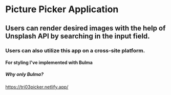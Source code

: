 # Picture Picker Application
## Users can render desired images with the help of Unsplash API by searching in the input field.
### Users can also utilize this app on a cross-site platform.
#### For styling I've implemented with Bulma
##### Why only Bulma?
https://tri03picker.netlify.app/ 
